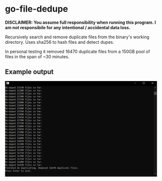 # go-file-dedupe

**DISCLAIMER:
You assume full responsibility when running this program. I am not responsibile for any intentional / accidental data loss.**

Recursively search and remove duplicate files from the binary's working directory. Uses sha256 to hash files and detect dupes. 

In personal testing it removed 16470 duplicate files from a 150GB pool of files in the span of ~30 minutes.

## Example output
![dedupe cli output](dedupe-dialog.png)
